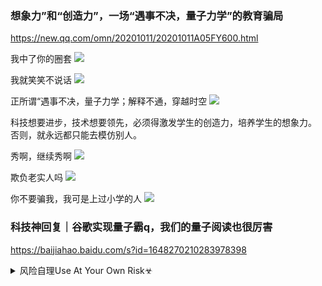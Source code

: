 ### 想象力”和“创造力”，一场“遇事不决，量子力学”的教育骗局
https://new.qq.com/omn/20201011/20201011A05FY600.html

我中了你的圈套
![](https://inews.gtimg.com/newsapp_bt/0/12592239976/1000)

我就笑笑不说话
![](https://inews.gtimg.com/newsapp_bt/0/12592239978/1000)

正所谓“遇事不决，量子力学；解释不通，穿越时空
![](https://inews.gtimg.com/newsapp_match/0/12592240010/0)

科技想要进步，技术想要领先，必须得激发学生的创造力，培养学生的想象力。
否则，就永远都只能去模仿别人。

秀啊，继续秀啊
![](https://inews.gtimg.com/newsapp_bt/0/12592239979/1000)

欺负老实人吗
![](https://inews.gtimg.com/newsapp_match/0/12592239981/0)

你不要骗我，我可是上过小学的人
![](https://inews.gtimg.com/newsapp_bt/0/12592239964/1000)

### 科技神回复｜谷歌实现量子霸q，我们的量子阅读也很厉害
https://baijiahao.baidu.com/s?id=1648270210283978398

<details><summary>风险自理Use At Your Own Risk☣</summary>

### zyz治局为何集体学习量子科技？
http://news.cnr.cn/native/gd/20201019/t20201019_525300631.shtml

</details>
